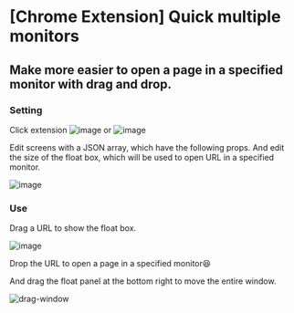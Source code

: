 # [Chrome Extension] Quick multiple monitors
## Make more easier to open a page in a specified monitor with drag and drop.

### Setting

Click extension
![image](https://user-images.githubusercontent.com/58989910/156196515-b11d3fce-0f2e-4b5d-8bea-a65cf9c0c57b.png)
or ![image](https://user-images.githubusercontent.com/58989910/156196727-e36bcb31-332d-4513-a31f-0dc6738853e0.png)



Edit screens with a JSON array, which have the following props.
And edit the size of the float box, which will be used to open URL in a specified monitor.

![image](https://user-images.githubusercontent.com/58989910/156919173-6ef1ad1e-8628-4aa6-b820-4cc505d5b6a3.png)

### Use
Drag a URL to show the float box.

![image](https://user-images.githubusercontent.com/58989910/156197487-72444a4f-2cda-4b96-820a-d0f46af9c94f.png)

Drop the URL to open a page in a specified monitor😆

And drag the float panel at the bottom right to move the entire window.

![drag-window](https://user-images.githubusercontent.com/58989910/156927387-431bb4a1-811e-435c-b786-f6e81c6c455b.png)